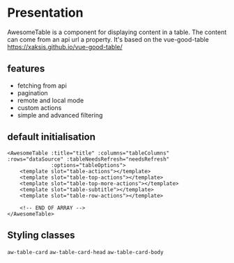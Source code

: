 # Presentation

AwesomeTable is a component for displaying content in a table. The content can come from an api url a property.
It's based on the vue-good-table https://xaksis.github.io/vue-good-table/

## features

- fetching from api
- pagination
- remote and local mode
- custom actions
- simple and advanced filtering

## default initialisation

```vue
<AwesomeTable :title="title" :columns="tableColumns" :rows="dataSource" :tableNeedsRefresh="needsRefresh"
              :options="tableOptions">
    <template slot="table-actions"></template>
    <template slot="table-top-actions"></template>
    <template slot="table-top-more-actions"></template>
    <template slot="table-subtitle"></template>
    <template slot="table-row-actions"></template>

    <!-- END OF ARRAY -->
</AwesomeTable>
```

## Styling classes

`aw-table-card`
`aw-table-card-head`
`aw-table-card-body`

